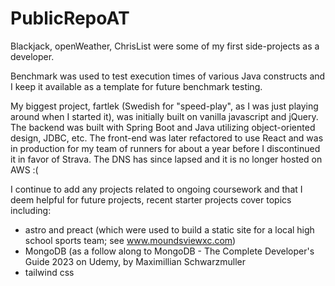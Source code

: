 # PublicRepoAT

Blackjack, openWeather, ChrisList were some of my first side-projects as a developer.

Benchmark was used to test execution times of various Java constructs and I keep it available as a template for future benchmark testing.

My biggest project, fartlek (Swedish for "speed-play", as I was just playing around when I started it), was initially built on vanilla javascript and jQuery. The backend was built with Spring Boot and Java utilizing object-oriented design, JDBC, etc. The front-end was later refactored to use React and was in production for my team of runners for about a year before I discontinued it in favor of Strava. The DNS has since lapsed and it is no longer hosted on AWS :(

I continue to add any projects related to ongoing coursework and that I deem helpful for future projects, recent starter projects cover topics including:
- astro and preact (which were used to build a static site for a local high school sports team; see www.moundsviewxc.com)
- MongoDB (as a follow along to MongoDB - The Complete Developer's Guide 2023 on Udemy, by Maximillian Schwarzmuller
- tailwind css
